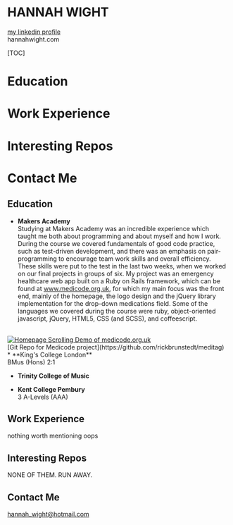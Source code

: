 HANNAH WIGHT
============

[my linkedin profile](http://uk.linkedin.com/pub/hannah-wight/83/363/25b/) <br>
hannahwight.com

[TOC]
# Education
# Work Experience
# Interesting Repos
# Contact Me



Education
---------

* **Makers Academy**<br>
Studying at Makers Academy was an incredible experience which taught me both about programming and about myself and how I work.  During the course we covered fundamentals of good code practice, such as test-driven development, and there was an emphasis on pair-programming to encourage team work skills and overall efficiency.  These skills were put to the test in the last two weeks, when we worked on our final projects in groups of six.  My project was an emergency healthcare web app built on a Ruby on Rails framework, which can be found at www.medicode.org.uk, for which my main focus was the front end, mainly of the homepage, the logo design and the jQuery library implementation for the drop-down medications field.  Some of the languages we covered during the course were ruby, object-oriented javascript, jQuery, HTML5, CSS (and SCSS), and coffeescript.  
<br> 
<a href="http://makeagif.com/xNGAVo" title="Homepage Scrolling Demo of medicode.org.uk"><img src="http://cdn.makeagif.com/media/5-13-2014/xNGAVo.gif" alt="Homepage Scrolling Demo of medicode.org.uk"></a>
<br>
[Git Repo for Medicode project](https://github.com/rickbrunstedt/meditag)
<br>
* **King's College London**<br>
	BMus (Hons) 2:1

* **Trinity College of Music**<br>

* **Kent College Pembury**<br>
	3 A-Levels (AAA)

Work Experience
---------------

nothing worth mentioning oops


Interesting Repos
-----------------

NONE OF THEM.  RUN AWAY.


Contact Me
----------

<hannah_wight@hotmail.com>